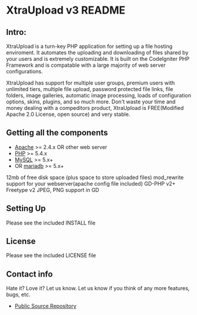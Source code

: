 XtraUpload v3 README
====================

## Intro:

XtraUpload is a turn-key PHP application for setting up a file hosting enviroment.
It automates the uploading and downloading of files shared by your users and is
extremely customizable. It is built on the CodeIgniter PHP Framework and is compatable
with a large majority of web server configurations.

XtraUpload has support for multiple user groups, premium users with unlimited tiers,
multiple file upload, password protected file links, file folders, image galleries,
automatic image processing, loads of configuration options, skins, plugins, and so
much more. Don't waste your time and money dealing with a compeditors product,
XtraUpload is FREE(Modified Apache 2.0 License, open source) and very stable.

## Getting all the components

* [Apache](http://httpd.apache.org/) >= 2.4.x OR other web server
* [PHP](http://www.php.net/) >= 5.4.x
* [MySQL](http://www.mysql.com/) >= 5.x+
* OR [mariadb](http://mariadb.org) >= 5.x+

12mb of free disk space (plus space to store uploaded files)
mod_rewrite support for your webserver(apache config file included)
GD-PHP v2+
Freetype v2
JPEG, PNG support in GD

## Setting Up

Please see the included INSTALL file

## License

Please see the included LICENSE file

## Contact info

Hate it?  Love it?  Let us know.  Let us know if you think of any
more features, bugs, etc.

  * [Public Source Repository](https://github.com/momo-i/xtraupload-v3)
